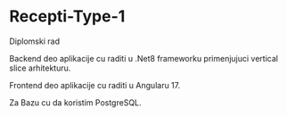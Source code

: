 # Recepti-Type-1
Diplomski rad

Backend deo aplikacije cu raditi u .Net8 frameworku primenjujuci vertical slice arhitekturu.

Frontend deo aplikacije cu raditi u Angularu 17.

Za Bazu cu da koristim PostgreSQL.

